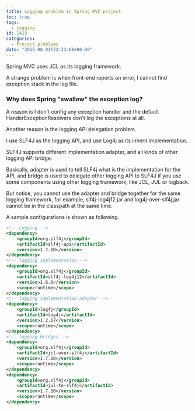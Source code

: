 ```yaml
---
title: Logging problem in Spring MVC project
toc: true
tags:
  - Logging
id: 1413
categories:
  - Project problems
date: "2015-08-01T22:33:08+00:00"
---
```


Spring MVC uses JCL as its logging framework.

A strange problem is when front-end reports an error, I cannot find exception stack in the log file.

### Why does Spring "swallow" the exception log?

A reason is I don't config any exception handler and the default HanderExceptionResolvers don't log the exceptions at all.

Another reason is the logging API delegation problem.

I use SLF4J as the logging API, and use Log4j as its inherit implementation.

SLF4J supports different implementation adapter, and all kinds of other logging API bridge.

Basically, adapter is used to tell SLF4j what is the implementation for the API, and bridge is used to delegate other logging API to SLF4J if you use some components using other logging framework, like JCL, JUL or logback.

But notice, you cannot use the adapter and bridge together for the same logging framework, for example, slf4j-log4j12.jar and log4j-over-slf4j.jar cannot be in the classpath at the same time.

A sample configurations is shown as following.



```xml
<!-- Logging -->
<dependency>
    <groupId>org.slf4j</groupId>
    <artifactId>slf4j-api</artifactId>
    <version>1.7.10</version>
</dependency>
<!-- logging implementation -->
<dependency>
    <groupId>org.slf4j</groupId>
    <artifactId>slf4j-log4j12</artifactId>
    <version>1.6.6</version>
    <scope>runtime</scope>
</dependency>
<!-- logging implementation adaptor -->
<dependency>
    <groupId>log4j</groupId>
    <artifactId>log4j</artifactId>
    <version>1.2.17</version>
    <scope>runtime</scope>
</dependency>
<!-- logging bridges -->
<dependency>
    <groupId>org.slf4j</groupId>
    <artifactId>jcl-over-slf4j</artifactId>
    <version>1.7.10</version>
    <scope>runtime</scope>
</dependency>
<dependency>
    <groupId>org.slf4j</groupId>
    <artifactId>jul-to-slf4j</artifactId>
    <version>1.7.10</version>
    <scope>runtime</scope>
</dependency>
```

